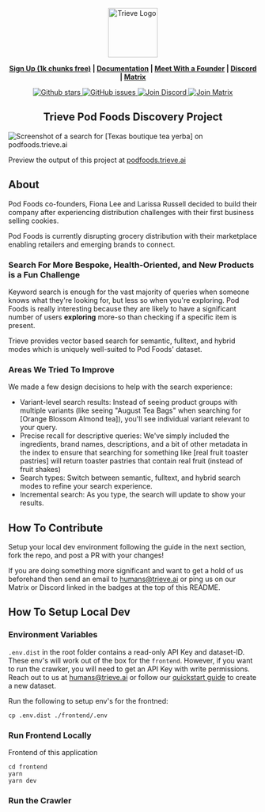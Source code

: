 <p align="center">
  <img height="100" src="https://cdn.trieve.ai/trieve-logo.png?" alt="Trieve Logo">
</p>
<p align="center">
<strong><a href="https://dashboard.trieve.ai">Sign Up (1k chunks free)</a> | <a href="https://docs.trieve.ai">Documentation</a> | <a href="https://cal.com/nick.k/meet">Meet With a Founder</a> | <a href="https://discord.gg/eBJXXZDB8z">Discord</a> | <a href="https://matrix.to/#/#trieve-general:trieve.ai">Matrix</a>
</strong>
</p>

<p align="center">
    <a href="https://github.com/devflowinc/trieve/stargazers">
        <img src="https://img.shields.io/github/stars/devflowinc/trieve.svg?style=flat&color=yellow" alt="Github stars"/>
    </a>
    <a href="https://github.com/devflowinc/trieve/issues">
        <img src="https://img.shields.io/github/issues/devflowinc/trieve.svg?style=flat&color=success" alt="GitHub issues"/>
    </a>
    <a href="https://discord.gg/CuJVfgZf54">
        <img src="https://img.shields.io/discord/1130153053056684123.svg?label=Discord&logo=Discord&colorB=7289da&style=flat" alt="Join Discord"/>
    </a>
    <a href="https://matrix.to/#/#trieve-general:trieve.ai">
        <img src="https://img.shields.io/badge/matrix-join-purple?style=flat&logo=matrix&logocolor=white" alt="Join Matrix"/>
    </a>
</p>

<h2 align="center">
    <b>Trieve Pod Foods Discovery Project</b>
</h2>

![Screenshot of a search for [Texas boutique tea yerba] on podfoods.trieve.ai](https://cdn.trieve.ai/github/trieve-podfoods-demo-screenshot.webp?)

Preview the output of this project at [podfoods.trieve.ai](https://podfoods.trieve.ai)

## About

Pod Foods co-founders, Fiona Lee and Larissa Russell decided to build their company after experiencing distribution challenges with their first business selling cookies.

Pod Foods is currently disrupting grocery distribution with their marketplace enabling retailers and emerging brands to connect.

### Search For More Bespoke, Health-Oriented, and New Products is a Fun Challenge

Keyword search is enough for the vast majority of queries when someone knows what they're looking for, but less so when you're exploring. Pod Foods is really interesting because they are likely to have a significant number of users **exploring** more-so than checking if a specific item is present.

Trieve provides vector based search for semantic, fulltext, and hybrid modes which is uniquely well-suited to Pod Foods' dataset.

### Areas We Tried To Improve

We made a few design decisions to help with the search experience:

- Variant-level search results: Instead of seeing product groups with multiple variants (like seeing "August Tea Bags" when searching for [Orange Blossom Almond tea]), you'll see individual variant relevant to your query.
- Precise recall for descriptive queries: We've simply included the ingredients, brand names, descriptions, and a bit of other metadata in the index to ensure that searching for something like [real fruit toaster pastries] will return toaster pastries that contain real fruit (instead of fruit shakes)
- Search types: Switch between semantic, fulltext, and hybrid search modes to refine your search experience.
- Incremental search: As you type, the search will update to show your results.

## How To Contribute

Setup your local dev environment following the guide in the next section, fork the repo, and post a PR with your changes!

If you are doing something more significant and want to get a hold of us beforehand then send an email to [humans@trieve.ai](mailto:humans@trieve.ai) or ping us on our Matrix or Discord linked in the badges at the top of this README.

## How To Setup Local Dev

### Environment Variables

`.env.dist` in the root folder contains a read-only API Key and dataset-ID. These env's will work out of the box for the `frontend`. However, if you want to run the crawker, you will need to get an API Key with write permissions. Reach out to us at <humans@trieve.ai> or follow our [quickstart guide](https://docs.trieve.ai/getting-started/quickstart) to create a new dataset.

Run the following to setup env's for the frontned:

```
cp .env.dist ./frontend/.env
```

### Run Frontend Locally

Frontend of this application

```
cd frontend
yarn
yarn dev
```

### Run the Crawler




<!-- TODO: Include Bit for Creating a new Dataset and Changing ENV's; Fine to link out to docs for this -->

